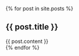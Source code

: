 {% for post in site.posts %}
<article id="" class="post">
<h2>{{ post.title }}</h2>
<div class="post-content">
{{ post.content }}
</div>
</article>
{% endfor %}
